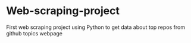 # Web-scraping-project
First web scraping project using Python to get data about top repos from github topics  webpage
